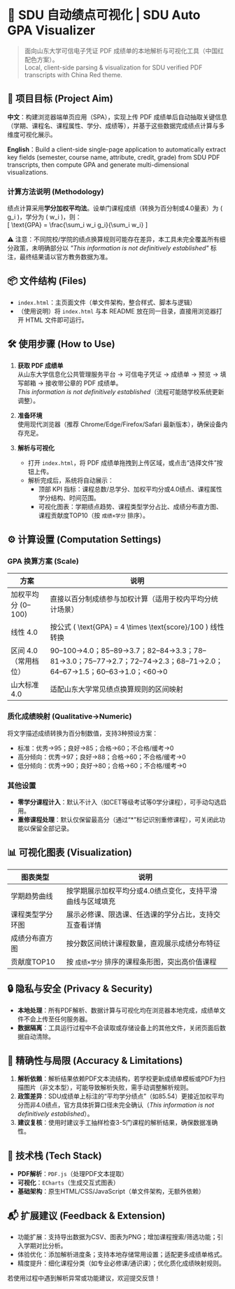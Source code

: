 # 📕 SDU 自动绩点可视化 | SDU Auto GPA Visualizer  
> 面向山东大学可信电子凭证 PDF 成绩单的本地解析与可视化工具（中国红配色方案）。  
> Local, client-side parsing & visualization for SDU verified PDF transcripts with China Red theme.  


## 🎯 项目目标 (Project Aim)  
**中文**：构建浏览器端单页应用（SPA），实现上传 PDF 成绩单后自动抽取关键信息（学期、课程名、课程属性、学分、成绩等），并基于这些数据完成绩点计算与多维度可视化展示。  

**English**：Build a client-side single-page application to automatically extract key fields (semester, course name, attribute, credit, grade) from SDU PDF transcripts, then compute GPA and generate multi-dimensional visualizations.  


### 计算方法说明 (Methodology)  
绩点计算采用**学分加权平均法**。设单门课程成绩（转换为百分制或4.0量表）为 \( g_i \)，学分为 \( w_i \)，则：  
\[ \text{GPA} = \frac{\sum_i w_i g_i}{\sum_i w_i} \]  

⚠️ 注意：不同院校/学院的绩点换算规则可能存在差异，本工具未完全覆盖所有细分政策，未明确部分以 *"This information is not definitively established"* 标注，最终结果请以官方教务数据为准。  


## 📦 文件结构 (Files)  
- `index.html`：主页面文件（单文件架构，整合样式、脚本与逻辑）  
- （使用说明）将 `index.html` 与本 README 放在同一目录，直接用浏览器打开 HTML 文件即可运行。  


## 🛠️ 使用步骤 (How to Use)  
1. **获取 PDF 成绩单**  
   从山东大学信息化公共管理服务平台 → 可信电子凭证 → 成绩单 → 预览 → 填写邮箱 → 接收带公章的 PDF 成绩单。  
   *This information is not definitively established*（流程可能随学校系统更新调整）。  

2. **准备环境**  
   使用现代浏览器（推荐 Chrome/Edge/Firefox/Safari 最新版本），确保设备内存充足。  

3. **解析与可视化**  
   - 打开 `index.html`，将 PDF 成绩单拖拽到上传区域，或点击“选择文件”按钮上传。  
   - 解析完成后，系统将自动展示：  
     - 顶部 KPI 指标：课程总数/总学分、加权平均分或4.0绩点、课程属性学分结构、时间范围。  
     - 可视化图表：学期绩点趋势、课程类型学分占比、成绩分布直方图、课程贡献度TOP10（按 `成绩×学分` 排序）。  


## ⚙️ 计算设置 (Computation Settings)  
### GPA 换算方案 (Scale)  
| 方案 | 说明 |  
|------|------|  
| 加权平均分 (0–100) | 直接以百分制成绩参与加权计算（适用于校内平均分统计场景） |  
| 线性 4.0 | 按公式 \( \text{GPA} = 4 \times \text{score}/100 \) 线性转换 |  
| 区间 4.0（常用档位） | 90–100→4.0；85–89→3.7；82–84→3.3；78–81→3.0；75–77→2.7；72–74→2.3；68–71→2.0；64–67→1.5；60–63→1.0；<60→0 |  
| 山大标准 4.0 | 适配山东大学常见绩点换算规则的区间映射 |  


### 质化成绩映射 (Qualitative→Numeric)  
将文字描述成绩转换为百分制数值，支持3种预设方案：  
- 标准：优秀→95；良好→85；合格→60；不合格/缓考→0  
- 高分倾向：优秀→97；良好→88；合格→60；不合格/缓考→0  
- 低分倾向：优秀→90；良好→80；合格→60；不合格/缓考→0  


### 其他设置  
- **零学分课程计入**：默认不计入（如CET等级考试等0学分课程），可手动勾选启用。  
- **重修课程处理**：默认仅保留最高分（通过“*”标记识别重修课程），可关闭此功能以保留全部记录。  


## 📊 可视化图表 (Visualization)  
| 图表类型 | 说明 |  
|---------|------|  
| 学期趋势曲线 | 按学期展示加权平均分或4.0绩点变化，支持平滑曲线与区域填充 |  
| 课程类型学分环图 | 展示必修课、限选课、任选课的学分占比，支持交互查看详情 |  
| 成绩分布直方图 | 按分数区间统计课程数量，直观展示成绩分布特征 |  
| 贡献度TOP10 | 按 `成绩×学分` 排序的课程条形图，突出高价值课程 |  


## 🔒 隐私与安全 (Privacy & Security)  
- **本地处理**：所有PDF解析、数据计算与可视化均在浏览器本地完成，成绩单文件不会上传至任何服务器。  
- **数据隔离**：工具运行过程中不会读取或存储设备上的其他文件，关闭页面后数据自动清除。  


## 🧠 精确性与局限 (Accuracy & Limitations)  
1. **解析依赖**：解析结果依赖PDF文本流结构，若学校更新成绩单模板或PDF为扫描图片（非文本型），可能导致解析失败，需手动调整解析规则。  
2. **政策差异**：SDU成绩单上标注的“平均学分绩点”（如85.54）更接近加权平均分而非4.0绩点，官方具体折算口径未完全确认（*This information is not definitively established*）。  
3. **建议复核**：使用时建议手工抽样检查3-5门课程的解析结果，确保数据准确性。  


## 🧩 技术栈 (Tech Stack)  
- **PDF解析**：`PDF.js`（处理PDF文本提取）  
- **可视化**：`ECharts`（生成交互式图表）  
- **基础架构**：原生HTML/CSS/JavaScript（单文件架构，无额外依赖）  


## 📬 扩展建议 (Feedback & Extension)  
- 功能扩展：支持导出数据为CSV、图表为PNG；增加课程搜索/筛选功能；引入学期对比分析。  
- 体验优化：添加解析进度条；支持本地存储常用设置；适配更多成绩单格式。  
- 精度提升：细化课程分类（如专业必修课/通识课）；优化质化成绩映射规则。  


若使用过程中遇到解析异常或功能建议，欢迎提交反馈！
